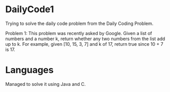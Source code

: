# DailyCode1
Trying to solve the daily code problem from the Daily Coding Problem.

Problem 1:
This problem was recently asked by Google.  Given a list of numbers and a number k, return whether any two numbers from the list add up to k.  For example, given [10, 15, 3, 7] and k of 17, return true since 10 + 7 is 17.

# Languages
Managed to solve it using Java and C.
